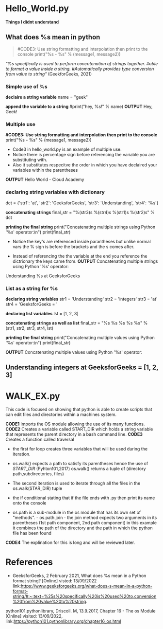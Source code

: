 # Hello_World.py
**Things I didnt understand** 

## What does %s mean in python
>#CODE3: Use string formatting and interpolation then print to the console
>print("%s - %s" % (message1, message2))

*"%s specifically is used to perform concatenation of strings together. #able to format a value inside a string.  #Automatically provides type conversion from value to string"*  (GeekforGeeks, 2021)

### Simple use of %s
**declaire a string variable**
name = "geek"

**append the variable to a string**
#print("hey, %s!" % name)
**OUTPUT**
Hey, Geek!

### Multiple use
**#CODE3: Use string formatting and interpolation then print to the console**
print("%s - %s" % (message1, message2))

- Code3 in hello_world.py is an example of multiple use.
- Notice there is percentage sign before referencing the variable you are substituting with.
- Also it substitutes respecitve the order in which you have declaired your variables within the parentheses

**OUTPUT**
Hello World - Cloud Academy

### declaring string variables with dictionary
dct = {'str1': 'at',
       'str2': 'GeeksforGeeks',
       'str3': 'Understanding',
       'str4': '%s'}
  
**concatenating strings**
final_str = "%(str3)s %(str4)s %(str1)s %(str2)s" % dct
  
**printing the final string**
print("Concatenating multiple strings using Python '%s' operator:\n")
print(final_str)

- Notice the key's are referenced inside parantheses but unlike normal vars the % sign is before the brackets and the s comes after.

- Instead of referencing the the variable at the end you reference the dictrionary the keys came from.
**OUTPUT**
Concatenating multiple strings using Python '%s' operator:

Understanding %s at GeeksforGeeks

### List as a string for %s
**declaring string variables**
str1 = 'Understanding'
str2 = 'integers'
str3 = 'at'
str4 = 'GeeksforGeeks = '
  
**declaring list variables**
lst = [1, 2, 3]
  
**concatenating strings as well as list**
final_str = "%s %s %s %s %s" % (str1, str2, str3, str4, lst)
  
**printing the final string**
print("Concatenating multiple values using Python '%s' operator:\n")
print(final_str)

**OUTPUT**
Concatenating multiple values using Python '%s' operator:

Understanding integers at GeeksforGeeks =  [1, 2, 3]
----

# WALK_EX.py
This code is focused on showing that python is able to create scripts that can edit files and directories within a machines system.

**CODE1**
imports the OS module allowing the use of its many functions.
**CODE2**
Creates a variable called START_DIR which holds a string variable that represents the parent directory in a bash command line.
**CODE3**
Creates a function called traversal 
- the first for loop creates three variables that will be used during the iteration. 
- os.walk() expects a path to satisfy its parentheses hence the use of *START_DIR* (Pyhton101,2017)
os.walk() returns a tuple of (directory path,subdirectories, files)
- The second iteration is used to iterate through all the files in the os.walk(STAR_DIR) tuple
- the if conditional stating that if the file ends with .py then print its name onto the console

- os.path is a sub-module in the os module that has its own set of "methods".
       - os.path.join  - the join method expects two arguments in its parentheses (1st path component, 2nd path component)
       in this example it combines the path of the directory and the path in which the python file has been found

**CODE4**
The explination for this is long and will be reviewed later.


# References 
- GeeksforGeeks, 2 February 2021, What does %s mean in a Python format string? [Online] visted: 13/09/2022
link:https://www.geeksforgeeks.org/what-does-s-mean-in-a-python-format-string/#:~:text=%25s%20specifically%20is%20used%20to,conversion%20from%20value%20to%20string.

python101.pythonlibrary, Driscoll. M, 13.9.2017, Chapter 16 - The os Module [Online] visited: 13/09/2022, link:https://python101.pythonlibrary.org/chapter16_os.html